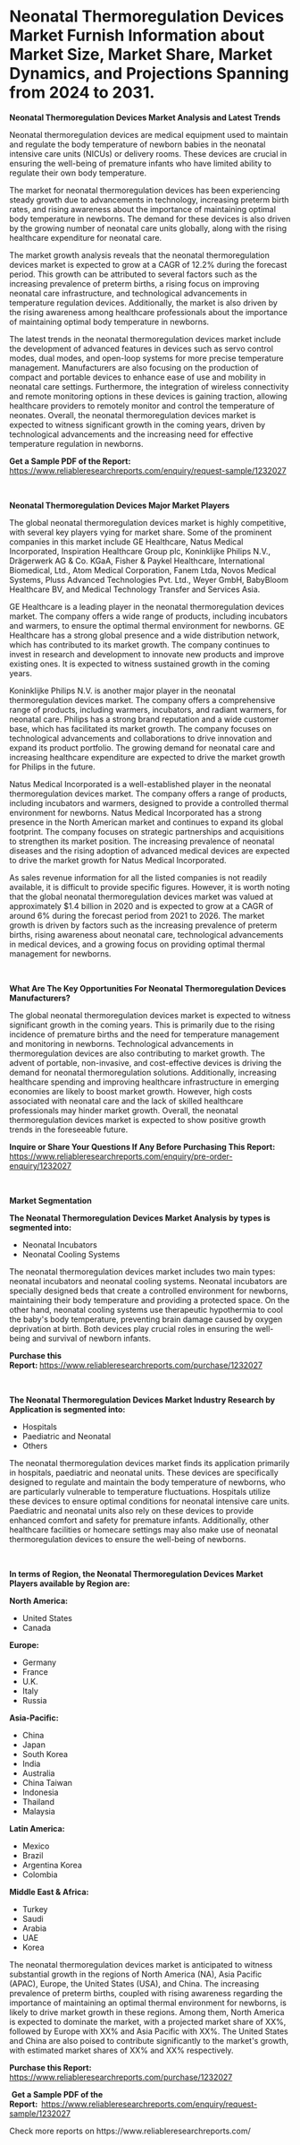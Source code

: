<p><h1>Neonatal Thermoregulation Devices Market Furnish Information about Market Size, Market Share, Market Dynamics, and Projections Spanning from 2024 to 2031.</h1></p><p><strong>Neonatal Thermoregulation Devices Market Analysis and Latest Trends</strong></p>
<p><p>Neonatal thermoregulation devices are medical equipment used to maintain and regulate the body temperature of newborn babies in the neonatal intensive care units (NICUs) or delivery rooms. These devices are crucial in ensuring the well-being of premature infants who have limited ability to regulate their own body temperature.</p><p>The market for neonatal thermoregulation devices has been experiencing steady growth due to advancements in technology, increasing preterm birth rates, and rising awareness about the importance of maintaining optimal body temperature in newborns. The demand for these devices is also driven by the growing number of neonatal care units globally, along with the rising healthcare expenditure for neonatal care.</p><p>The market growth analysis reveals that the neonatal thermoregulation devices market is expected to grow at a CAGR of 12.2% during the forecast period. This growth can be attributed to several factors such as the increasing prevalence of preterm births, a rising focus on improving neonatal care infrastructure, and technological advancements in temperature regulation devices. Additionally, the market is also driven by the rising awareness among healthcare professionals about the importance of maintaining optimal body temperature in newborns.</p><p>The latest trends in the neonatal thermoregulation devices market include the development of advanced features in devices such as servo control modes, dual modes, and open-loop systems for more precise temperature management. Manufacturers are also focusing on the production of compact and portable devices to enhance ease of use and mobility in neonatal care settings. Furthermore, the integration of wireless connectivity and remote monitoring options in these devices is gaining traction, allowing healthcare providers to remotely monitor and control the temperature of neonates. Overall, the neonatal thermoregulation devices market is expected to witness significant growth in the coming years, driven by technological advancements and the increasing need for effective temperature regulation in newborns.</p></p>
<p><strong>Get a Sample PDF of the Report:&nbsp;</strong> <a href="https://www.reliableresearchreports.com/enquiry/request-sample/1232027">https://www.reliableresearchreports.com/enquiry/request-sample/1232027</a></p>
<p>&nbsp;</p>
<p><strong>Neonatal Thermoregulation Devices Major Market Players</strong></p>
<p><p>The global neonatal thermoregulation devices market is highly competitive, with several key players vying for market share. Some of the prominent companies in this market include GE Healthcare, Natus Medical Incorporated, Inspiration Healthcare Group plc, Koninklijke Philips N.V., Drägerwerk AG & Co. KGaA, Fisher & Paykel Healthcare, International Biomedical, Ltd., Atom Medical Corporation, Fanem Ltda, Novos Medical Systems, Pluss Advanced Technologies Pvt. Ltd., Weyer GmbH, BabyBloom Healthcare BV, and Medical Technology Transfer and Services Asia.</p><p>GE Healthcare is a leading player in the neonatal thermoregulation devices market. The company offers a wide range of products, including incubators and warmers, to ensure the optimal thermal environment for newborns. GE Healthcare has a strong global presence and a wide distribution network, which has contributed to its market growth. The company continues to invest in research and development to innovate new products and improve existing ones. It is expected to witness sustained growth in the coming years.</p><p>Koninklijke Philips N.V. is another major player in the neonatal thermoregulation devices market. The company offers a comprehensive range of products, including warmers, incubators, and radiant warmers, for neonatal care. Philips has a strong brand reputation and a wide customer base, which has facilitated its market growth. The company focuses on technological advancements and collaborations to drive innovation and expand its product portfolio. The growing demand for neonatal care and increasing healthcare expenditure are expected to drive the market growth for Philips in the future.</p><p>Natus Medical Incorporated is a well-established player in the neonatal thermoregulation devices market. The company offers a range of products, including incubators and warmers, designed to provide a controlled thermal environment for newborns. Natus Medical Incorporated has a strong presence in the North American market and continues to expand its global footprint. The company focuses on strategic partnerships and acquisitions to strengthen its market position. The increasing prevalence of neonatal diseases and the rising adoption of advanced medical devices are expected to drive the market growth for Natus Medical Incorporated.</p><p>As sales revenue information for all the listed companies is not readily available, it is difficult to provide specific figures. However, it is worth noting that the global neonatal thermoregulation devices market was valued at approximately $1.4 billion in 2020 and is expected to grow at a CAGR of around 6% during the forecast period from 2021 to 2026. The market growth is driven by factors such as the increasing prevalence of preterm births, rising awareness about neonatal care, technological advancements in medical devices, and a growing focus on providing optimal thermal management for newborns.</p></p>
<p>&nbsp;</p>
<p><strong>What Are The Key Opportunities For Neonatal Thermoregulation Devices Manufacturers?</strong></p>
<p><p>The global neonatal thermoregulation devices market is expected to witness significant growth in the coming years. This is primarily due to the rising incidence of premature births and the need for temperature management and monitoring in newborns. Technological advancements in thermoregulation devices are also contributing to market growth. The advent of portable, non-invasive, and cost-effective devices is driving the demand for neonatal thermoregulation solutions. Additionally, increasing healthcare spending and improving healthcare infrastructure in emerging economies are likely to boost market growth. However, high costs associated with neonatal care and the lack of skilled healthcare professionals may hinder market growth. Overall, the neonatal thermoregulation devices market is expected to show positive growth trends in the foreseeable future.</p></p>
<p><strong>Inquire or Share Your Questions If Any Before Purchasing This Report:</strong> <a href="https://www.reliableresearchreports.com/enquiry/pre-order-enquiry/1232027">https://www.reliableresearchreports.com/enquiry/pre-order-enquiry/1232027</a></p>
<p>&nbsp;</p>
<p><strong>Market Segmentation</strong></p>
<p><strong>The Neonatal Thermoregulation Devices Market Analysis by types is segmented into:</strong></p>
<p><ul><li>Neonatal Incubators</li><li>Neonatal Cooling Systems</li></ul></p>
<p><p>The neonatal thermoregulation devices market includes two main types: neonatal incubators and neonatal cooling systems. Neonatal incubators are specially designed beds that create a controlled environment for newborns, maintaining their body temperature and providing a protected space. On the other hand, neonatal cooling systems use therapeutic hypothermia to cool the baby's body temperature, preventing brain damage caused by oxygen deprivation at birth. Both devices play crucial roles in ensuring the well-being and survival of newborn infants.</p></p>
<p><strong>Purchase this Report:&nbsp;</strong><a href="https://www.reliableresearchreports.com/purchase/1232027">https://www.reliableresearchreports.com/purchase/1232027</a></p>
<p>&nbsp;</p>
<p><strong>The Neonatal Thermoregulation Devices Market Industry Research by Application is segmented into:</strong></p>
<p><ul><li>Hospitals</li><li>Paediatric and Neonatal</li><li>Others</li></ul></p>
<p><p>The neonatal thermoregulation devices market finds its application primarily in hospitals, paediatric and neonatal units. These devices are specifically designed to regulate and maintain the body temperature of newborns, who are particularly vulnerable to temperature fluctuations. Hospitals utilize these devices to ensure optimal conditions for neonatal intensive care units. Paediatric and neonatal units also rely on these devices to provide enhanced comfort and safety for premature infants. Additionally, other healthcare facilities or homecare settings may also make use of neonatal thermoregulation devices to ensure the well-being of newborns.</p></p>
<p>&nbsp;</p>
<p><strong>In terms of Region, the Neonatal Thermoregulation Devices Market Players available by Region are:</strong></p>
<p>
    <p> <strong> North America: </strong>
        <ul>
            <li>United States</li>
            <li>Canada</li>
        </ul>
        </p> 
    <p> <strong> Europe: </strong>
        <ul>
            <li>Germany</li>
            <li>France</li>
            <li>U.K.</li>
            <li>Italy</li>
            <li>Russia</li>
        </ul>
        </p> 
    <p> <strong> Asia-Pacific: </strong>
        <ul>
            <li>China</li>
            <li>Japan</li>
            <li>South Korea</li>
            <li>India</li>
            <li>Australia</li>
            <li>China Taiwan</li>
            <li>Indonesia</li>
            <li>Thailand</li>
            <li>Malaysia</li>
        </ul>
        </p> 
    <p> <strong> Latin America: </strong>
        <ul>
            <li>Mexico</li>
            <li>Brazil</li>
            <li>Argentina Korea</li>
            <li>Colombia</li>
        </ul>
        </p> 
    <p> <strong> Middle East & Africa: </strong>
        <ul>
            <li>Turkey</li>
            <li>Saudi</li>
            <li>Arabia</li>
            <li>UAE</li>
            <li>Korea</li>
        </ul>
    </p>
    </p>
<p><p>The neonatal thermoregulation devices market is anticipated to witness substantial growth in the regions of North America (NA), Asia Pacific (APAC), Europe, the United States (USA), and China. The increasing prevalence of preterm births, coupled with rising awareness regarding the importance of maintaining an optimal thermal environment for newborns, is likely to drive market growth in these regions. Among them, North America is expected to dominate the market, with a projected market share of XX%, followed by Europe with XX% and Asia Pacific with XX%. The United States and China are also poised to contribute significantly to the market's growth, with estimated market shares of XX% and XX% respectively.</p></p>
<p><strong>Purchase this Report: </strong><a href="https://www.reliableresearchreports.com/purchase/1232027">https://www.reliableresearchreports.com/purchase/1232027</a></p>
<p>&nbsp;<strong>Get a Sample PDF of the Report:&nbsp;&nbsp;</strong><a href="https://www.reliableresearchreports.com/enquiry/request-sample/1232027">https://www.reliableresearchreports.com/enquiry/request-sample/1232027</a></p>
<p><strong></strong></p>
<p>Check more reports on https://www.reliableresearchreports.com/</p>